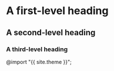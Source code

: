 # A first-level heading
## A second-level heading
### A third-level heading
@import "{{ site.theme }}";
